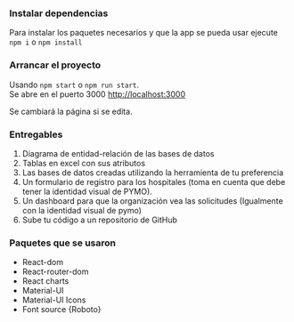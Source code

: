 ### Instalar dependencias

Para instalar los paquetes necesarios y que la app se pueda usar ejecute `npm i` o `npm install`

### Arrancar el proyecto

Usando `npm start` o `npm run start`.<br />
Se abre en el puerto 3000 [http://localhost:3000](http://localhost:3000)

Se cambiará la página si se edita.<br />

### Entregables
1. Diagrama de entidad-relación de las bases de datos
2. Tablas en excel con sus atributos
3. Las bases de datos creadas utilizando la herramienta de tu preferencia
4. Un formulario de registro para los hospitales (toma en cuenta que debe tener la
identidad visual de PYMO).
5. Un dashboard para que la organización vea las solicitudes (Igualmente con la
identidad visual de pymo)
6. Sube tu código a un repositorio de GitHub

###  Paquetes que se usaron
+ React-dom
+ React-router-dom
+ React charts
+ Material-UI
+ Material-UI Icons
+ Font source {Roboto}
